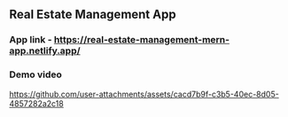 ## Real Estate Management App

### App link - https://real-estate-management-mern-app.netlify.app/

### Demo video

https://github.com/user-attachments/assets/cacd7b9f-c3b5-40ec-8d05-4857282a2c18



